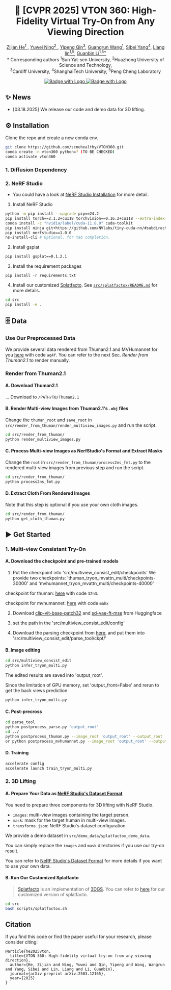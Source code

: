 <p align="center">
  
  <h1 align="center"><strong>🎥 [CVPR 2025] VTON 360: High-Fidelity Virtual Try-On from Any Viewing Direction</strong></h3>

<p align="center">
    <a href="https://github.com/scnuhealthy/" class="name-link" target="_blank">Zijian He<sup>1</sup> </a>,
    <a href="https://github.com/Thyme-git/" class="name-link" target="_blank">Yuwei Ning<sup>2</sup> </a>,
    <a href="https://scholar.google.com/citations?user=ojgWPpgAAAAJ&hl=zh-CN&oi=ao/" class="name-link" target="_blank">Yipeng Qin<sup>3</sup></a>,
    <a href="https://wanggrun.github.io/" class="name-link" target="_blank">Guangrun Wang<sup>1</sup></a>,
    <a href="https://scholar.google.com/citations?hl=zh-CN&user=4pg3rtYAAAAJ" class="name-link" target="_blank">Sibei Yang<sup>4</sup></a>,
    <a href="https://scholar.google.com/citations?user=Nav8m8gAAAAJ&hl=zh-CN&oi=ao" class="name-link" target="_blank">Liang lin<sup>1,5</sup></a>,
    <a href="http://guanbinli.com/" class="name-link" target="_blank">Guanbin Li<sup>1,5*</sup></a>
    <br>
    * Corresponding authors <sup>1</sup>Sun Yat-sen University, <sup>2</sup>Huazhong University of Science and Technology,
    <br>
    <sup>3</sup>Cardiff University, <sup>4</sup>ShanghaiTech University, <sup>5</sup>Peng Cheng Laboratory
</p>

<div align="center">

[![Badge with Logo](https://img.shields.io/badge/arXiv-2503.12165-red?logo=arxiv)
](https://arxiv.org/pdf/2503.12165)
[![Badge with Logo](https://img.shields.io/badge/Project-Page-blue?logo=homepage)](https://scnuhealthy.github.io/VTON360/)
</div>

## ✨ News
- [03.18.2025] We release our code and demo data for 3D lifting.

## ⚙️ Installation

Clone the repo and create a new conda env.
```bash
git clone https://github.com/scnuhealthy/VTON360.git
conda create -n vton360 python=? (TO BE CHECKED)
conda activate vton360
```


### 1. Diffusion Dependency

### 2. NeRF Studio

* You could have a look at [NeRF Studio Installation](https://docs.nerf.studio/quickstart/installation.html) for more detail.

1. Install NeRF Studio
```bash
python -m pip install --upgrade pip==24.2
pip install torch==2.1.2+cu118 torchvision==0.16.2+cu118 --extra-index-url https://download.pytorch.org/whl/cu118
conda install -c "nvidia/label/cuda-11.8.0" cuda-toolkit
pip install ninja git+https://github.com/NVlabs/tiny-cuda-nn/#subdirectory=bindings/torch
pip install nerfstudio==1.0.0
ns-install-cli # Optional, for tab completion.
```

2. Install gsplat
```bash
pip install gsplat==0.1.2.1
```

3. Install the requirement packages
```
pip install -r requirements.txt
```

4. Install our customized [Splatfacto](https://docs.nerf.studio/nerfology/methods/splat.html). See [`src/splatfactox/README.md`](./splatfactox/README.md) for more details.
```bash
cd src
pip install -e .
```


## 🗄️ Data

### Use Our Preprocessed Data

We provide several data rendered from Thuman2.1 and MVHumannet for you [here](https://pan.baidu.com/s/1kD8p-Ebo6DVI_8O12apNJw) with code `aq4f`. You can refer to the next Sec. *Render from Thuman2.1* to render manually.

### Render from Thuman2.1

#### A. Download Thuman2.1

... Download to `/PATH/TO/Thuman2.1`

#### B. Render Multi-view Images from Thuman2.1's `.obj` files

Change the `thuman_root` and `save_root` in `src/render_from_thuman/render_multiview_images.py` and run the script.

```bash
cd src/render_from_thuman/
python render_multiview_images.py
```

#### C. Process Multi-view Images as NerfStudio's Format and Extract Masks

Change the `root` in `src/render_from_thuman/process2ns_fmt.py` to the rendered multi-view images from previous step and run the script.

```bash
cd src/render_from_thuman/
python process2ns_fmt.py
```

#### D. Extract Cloth From Rendered Images

Note that this step is optional if you use your own cloth images.

```bash
cd src/render_from_thuman/
python get_cloth_thuman.py
```


## :arrow_forward: Get Started

### 1. Multi-view Consistant Try-On

#### A. Download the checkpoint and pre-trained models
1. Put the checkpoint into 'src/multiview_consist_edit/checkpoints'
We provide two checkpoints: 'thuman_tryon_mvattn_multi/checkpoints-30000' and 'mvhumannet_tryon_mvattn_multi/checkpoints-40000'

checkpoint for thuman: [here](https://pan.baidu.com/s/1SJH3QI30UKihOaU9owta5Q) with code `32h3`.

checkpoint for mvhumannet: [here](https://pan.baidu.com/s/1Onu7BIFzOppRSzO97ZmlmQ) with code `mahx`

2. Download [clip-vit-base-patch32](https://huggingface.co/openai/clip-vit-base-patch32) and [sd-vae-ft-mse](https://huggingface.co/diffusers/sd-vae-ft-mse) from Huggingface

3. set the path in the 'src/multiview_consist_edit/config'

4. Download the parsing checkpoint from [here](https://huggingface.co/spaces/yisol/IDM-VTON/tree/main/ckpt/humanparsing), and put them into 'src/multiview_consist_edit/parse_tool/ckpt/'

#### B. Image editing
```bash
cd src/multiview_consist_edit
python infer_tryon_multi.py
```
The edited results are saved into 'output_root'.

Since the limitation of GPU memory, set 'output_front=False' and rerun to get the back views prediction
```bash
python infer_tryon_multi.py
```

#### C. Post-precross
```bash
cd parse_tool
python postprocess_parse.py 'output_root'
cd ../
python postprocess_thuman.py --image_root 'output_root' --output_root 'output_post_root' 
or python postprocess_mvhumannet.py --image_root 'output_root' --output_root 'output_post_root' 
```

#### D. Training
```bash
accelerate config
accelerate launch train_tryon_multi.py
```

### 2. 3D Lifting

#### A. Prepare Your Data as [NeRF Studio's Dataset Format](https://docs.nerf.studio/quickstart/data_conventions.html#dataset-format)

You need to prepare three components for 3D lifting with NeRF Studio.

* `images`: multi-view images containing the target person.
* `mask`: mask for the target human in multi-view images.
* `transforms.json`: NeRF Studio's dataset configuration.

We provide a demo dataset in `src/demo_data/splatfactox_demo_data`. 

You can simply replace the `images` and `mask` directories if you use our try-on result.

You can refer to [NeRF Studio's Dataset Format](https://docs.nerf.studio/quickstart/data_conventions.html#dataset-format) for more details if you want to use your own data.

#### B. Run Our Customized Splatfacto

> [Splatfacto](https://docs.nerf.studio/nerfology/methods/splat.html) is an implementation of [3DGS](https://repo-sam.inria.fr/fungraph/3d-gaussian-splatting/). You can refer to [here](./src/splatfactox/README.md) for our customized version of splatfacto.


```bash
cd src
bash scripts/splatfactox.sh
```

## Citation
If you find this code or find the paper useful for your research, please consider citing:
```
@article{he2025vton,
  title={VTON 360: High-fidelity virtual try-on from any viewing direction},
  author={He, Zijian and Ning, Yuwei and Qin, Yipeng and Wang, Wangrun and Yang, Sibei and Lin, Liang and Li, Guanbin},
  journal={arXiv preprint arXiv:2503.12165},
  year={2025}
}
```
